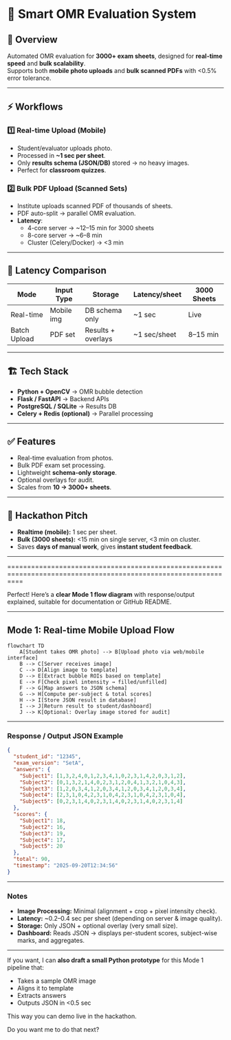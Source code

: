 # 🚀 Smart OMR Evaluation System

## 📌 Overview
Automated OMR evaluation for **3000+ exam sheets**, designed for **real-time speed** and **bulk scalability**.  
Supports both **mobile photo uploads** and **bulk scanned PDFs** with <0.5% error tolerance.

---

## ⚡ Workflows

### 1️⃣ Real-time Upload (Mobile)
- Student/evaluator uploads photo.
- Processed in **~1 sec per sheet**.
- Only **results schema (JSON/DB)** stored → no heavy images.
- Perfect for **classroom quizzes**.

### 2️⃣ Bulk PDF Upload (Scanned Sets)
- Institute uploads scanned PDF of thousands of sheets.
- PDF auto-split → parallel OMR evaluation.
- **Latency**:  
  - 4-core server → ~12–15 min for 3000 sheets  
  - 8-core server → ~6–8 min  
  - Cluster (Celery/Docker) → <3 min  

---

## 🔑 Latency Comparison

| Mode         | Input Type | Storage              | Latency/sheet | 3000 Sheets |
|--------------|------------|----------------------|---------------|-------------|
| Real-time    | Mobile img | DB schema only       | ~1 sec        | Live        |
| Batch Upload | PDF set    | Results + overlays   | ~1 sec/sheet  | 8–15 min    |

---

## 🏗️ Tech Stack
- **Python + OpenCV** → OMR bubble detection  
- **Flask / FastAPI** → Backend APIs  
- **PostgreSQL / SQLite** → Results DB  
- **Celery + Redis (optional)** → Parallel processing  

---

## ✅ Features
- Real-time evaluation from photos.  
- Bulk PDF exam set processing.  
- Lightweight **schema-only storage**.  
- Optional overlays for audit.  
- Scales from **10 → 3000+ sheets**.  

---

## 🎯 Hackathon Pitch
- **Realtime (mobile):** 1 sec per sheet.  
- **Bulk (3000 sheets):** <15 min on single server, <3 min on cluster.  
- Saves **days of manual work**, gives **instant student feedback**.  

---



================================================================================================================

Perfect! Here’s a **clear Mode 1 flow diagram** with response/output explained, suitable for documentation or GitHub README.

---

## **Mode 1: Real-time Mobile Upload Flow**

```mermaid
flowchart TD
    A[Student takes OMR photo] --> B[Upload photo via web/mobile interface]
    B --> C[Server receives image]
    C --> D[Align image to template]
    D --> E[Extract bubble ROIs based on template]
    E --> F[Check pixel intensity → filled/unfilled]
    F --> G[Map answers to JSON schema]
    G --> H[Compute per-subject & total scores]
    H --> I[Store JSON result in database]
    I --> J[Return result to student/dashboard]
    J --> K[Optional: Overlay image stored for audit]
```

---

### **Response / Output JSON Example**

```json
{
  "student_id": "12345",
  "exam_version": "SetA",
  "answers": {
    "Subject1": [1,3,2,4,0,1,2,3,4,1,0,2,3,1,4,2,0,3,1,2],
    "Subject2": [0,1,3,2,1,4,0,2,3,1,2,0,4,1,3,2,1,0,4,3],
    "Subject3": [1,2,0,3,4,1,2,0,3,4,1,2,0,3,4,1,2,0,3,4],
    "Subject4": [2,3,1,0,4,2,3,1,0,4,2,3,1,0,4,2,3,1,0,4],
    "Subject5": [0,2,3,1,4,0,2,3,1,4,0,2,3,1,4,0,2,3,1,4]
  },
  "scores": {
    "Subject1": 18,
    "Subject2": 16,
    "Subject3": 19,
    "Subject4": 17,
    "Subject5": 20
  },
  "total": 90,
  "timestamp": "2025-09-20T12:34:56"
}
```

---

### **Notes**

* **Image Processing:** Minimal (alignment + crop + pixel intensity check).
* **Latency:** \~0.2–0.4 sec per sheet (depending on server & image quality).
* **Storage:** Only JSON + optional overlay (very small size).
* **Dashboard:** Reads JSON → displays per-student scores, subject-wise marks, and aggregates.

---

If you want, I can **also draft a small Python prototype** for this Mode 1 pipeline that:

* Takes a sample OMR image
* Aligns it to template
* Extracts answers
* Outputs JSON in <0.5 sec

This way you can demo live in the hackathon.

Do you want me to do that next?
